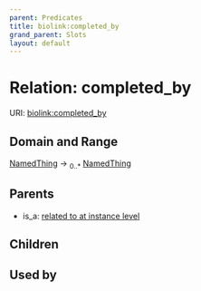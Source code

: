 ```yaml
---
parent: Predicates
title: biolink:completed_by
grand_parent: Slots
layout: default
---
```


# Relation: completed_by




URI: [biolink:completed_by](https://w3id.org/biolink/completed_by)

## Domain and Range

[NamedThing](NamedThing.md) ->  <sub>0..\*</sub> [NamedThing](NamedThing.md)

## Parents

 *  is_a: [related to at instance level](related_to_at_instance_level.md)

## Children


## Used by

